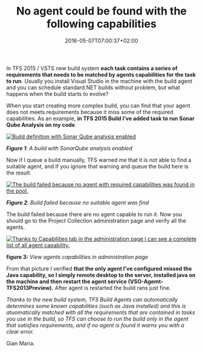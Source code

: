 ﻿---
title: "No agent could be found with the following capabilities"
description: ""
date: 2016-05-07T07:00:37+02:00
draft: false
tags: [build,sonarqube]
categories: [Team Foundation Server]
---
In TFS 2015 / VSTS new build system **each task contains a series of requirements that needs to be matched by agents capabilities for the task to run**. Usually you install Visual Studio in the machine with the build agent and you can schedule standard.NET builds without problem, but what happens when the build starts to evolve?

When you start creating more complex build, you can find that your agent does not meets requirements because it miss some of the required capabilities. As an example,  **in TFS 2015 Build I’ve added task to run Sonar Qube Analysis on my code**.

[![Build definition with Sonar Qube analysis enabled](https://www.codewrecks.com/blog/wp-content/uploads/2016/05/image_thumb.png "Build definition with Sonar Qube analysis enabled")](https://www.codewrecks.com/blog/wp-content/uploads/2016/05/image.png)

 ***Figure 1***: *A build with SonarQube analysis enabled*

Now if I queue a build manually, TFS warned me that it is not able to find a suitable agent, and if you ignore that warning and queue the build here is the result.

[![The build failed because no agent with required capabilities was found in the pool.](https://www.codewrecks.com/blog/wp-content/uploads/2016/05/image_thumb-1.png "Build failure output")](https://www.codewrecks.com/blog/wp-content/uploads/2016/05/image-1.png)

 ***Figure 2***: *Build failed because no suitable agent was find*

The build failed because there are no agent capable to run it. Now you should go to the Project Collection administration page and verify all the agents.

[![Thanks to Capabilities tab in the administration page I can see a complete list of all agent capability.](https://www.codewrecks.com/blog/wp-content/uploads/2016/05/image_thumb-2.png "View agents capabilities in administration page")](https://www.codewrecks.com/blog/wp-content/uploads/2016/05/image-2.png)

 **figure 3:** *View agents capabilities in administration page*

From that picture I verified  **that the only agent I’ve configured missed the Java capability, so I simply remote desktop to the server, installed java on the machine and then restart the agent service (VSO-Agemt-TFS2013Preview).** After agent is restarted the build rans just fine.

*Thanks to the new build system, TFS Build Agents can automatically determines some known capabilities (such as Java installed) and this is atuomatically matched with all the requirements that are contained in tasks you use in the build, so TFS can choose to run the build only in the agent that satisfies requirements, and if no agent is found it warns you with a clear error.*

Gian Maria.
